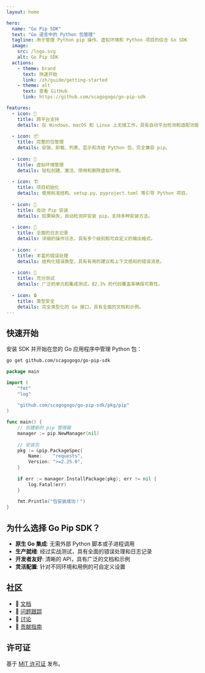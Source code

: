 ```yaml
---
layout: home

hero:
  name: "Go Pip SDK"
  text: "Go 语言中的 Python 包管理"
  tagline: 用于管理 Python pip 操作、虚拟环境和 Python 项目的综合 Go SDK
  image:
    src: /logo.svg
    alt: Go Pip SDK
  actions:
    - theme: brand
      text: 快速开始
      link: /zh/guide/getting-started
    - theme: alt
      text: 查看 GitHub
      link: https://github.com/scagogogo/go-pip-sdk

features:
  - icon: 🚀
    title: 跨平台支持
    details: 在 Windows、macOS 和 Linux 上无缝工作，具有自动平台检测和适配功能。
  
  - icon: 📦
    title: 完整的包管理
    details: 安装、卸载、列表、显示和冻结 Python 包，完全兼容 pip。
  
  - icon: 🐍
    title: 虚拟环境管理
    details: 轻松创建、激活、停用和删除虚拟环境。
  
  - icon: 🏗️
    title: 项目初始化
    details: 使用标准结构、setup.py、pyproject.toml 等引导 Python 项目。
  
  - icon: 🔧
    title: 自动 Pip 安装
    details: 如果缺失，自动检测并安装 pip，支持多种安装方法。
  
  - icon: 📝
    title: 全面的日志记录
    details: 详细的操作日志，具有多个级别和可自定义的输出格式。
  
  - icon: ⚡
    title: 丰富的错误处理
    details: 结构化错误类型，具有有用的建议和上下文感知的错误消息。
  
  - icon: 🧪
    title: 充分测试
    details: 广泛的单元和集成测试，82.3% 的代码覆盖率确保可靠性。
  
  - icon: 🔒
    title: 类型安全
    details: 完全类型化的 Go 接口，具有全面的文档和示例。
---
```


## 快速开始

安装 SDK 并开始在您的 Go 应用程序中管理 Python 包：

```bash
go get github.com/scagogogo/go-pip-sdk
```

```go
package main

import (
    "fmt"
    "log"
    
    "github.com/scagogogo/go-pip-sdk/pkg/pip"
)

func main() {
    // 创建新的 pip 管理器
    manager := pip.NewManager(nil)
    
    // 安装包
    pkg := &pip.PackageSpec{
        Name:    "requests",
        Version: ">=2.25.0",
    }
    
    if err := manager.InstallPackage(pkg); err != nil {
        log.Fatal(err)
    }
    
    fmt.Println("包安装成功！")
}
```

## 为什么选择 Go Pip SDK？

- **原生 Go 集成**: 无需外部 Python 脚本或子进程调用
- **生产就绪**: 经过实战测试，具有全面的错误处理和日志记录
- **开发者友好**: 清晰的 API，具有广泛的文档和示例
- **灵活配置**: 针对不同环境和用例的可自定义设置

## 社区

- 📖 [文档](https://scagogogo.github.io/go-pip-sdk/zh/)
- 🐛 [问题跟踪](https://github.com/scagogogo/go-pip-sdk/issues)
- 💬 [讨论](https://github.com/scagogogo/go-pip-sdk/discussions)
- 📧 [贡献指南](/zh/guide/contributing)

## 许可证

基于 [MIT 许可证](https://github.com/scagogogo/go-pip-sdk/blob/main/LICENSE) 发布。
